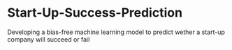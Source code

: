 # Start-Up-Success-Prediction
Developing a bias-free machine learning model to predict wether a start-up company will succeed or fail

